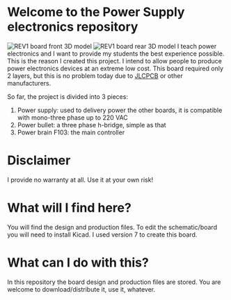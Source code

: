 # Welcome to the Power Supply electronics repository

![REV1 board front 3D model](https://github.com/power-devices/power-supply-electronics/blob/main/production/rev1/board_front.png)
![REV1 board rear 3D model](https://github.com/power-devices/power-supply-electronics/blob/main/production/rev1/board_rear.png)
I teach power electronics and I want to provide my students the best experience possible. This is the reason I created this project. I intend to allow people to produce power electronics devices at an extreme low cost. This board required only 2 layers, but this is no problem today due to [JLCPCB](https://jlcpcb.com/) or other manufacturers.

So far, the project is divided into 3 pieces:

 1. Power supply: used to delivery power the other boards, it is compatible with mono-three phase up to 220 VAC
 2. Power bullet: a three phase h-bridge, simple as that
 3. Power brain F103: the main controller

# Disclaimer

I provide no warranty at all. Use it at your own risk!

# What will I find here?

You will find the design and production files. To edit the schematic/board you will need to install Kicad. I used version 7 to create this board.

# What can I do with this?

In this repository the board design and production files are stored. You are welcome to download/distribute it, use it, whatever.

